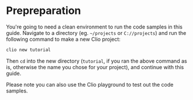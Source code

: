 # Prepreparation

You're going to need a clean environment to run the code samples in this guide. Navigate to a directory \(eg. `~/projects` or `C://projects`\) and run the following command to make a new Clio project:

```bash
clio new tutorial
```

Then `cd` into the new directory \(`tutorial`, if you ran the above command as is, otherwise the name you chose for your project\), and continue with this guide.

Please note you can also use the Clio playground to test out the code samples.

